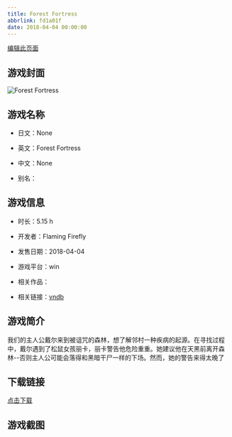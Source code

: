 ```yaml
---
title: Forest Fortress
abbrlink: fd1a01f
date: 2018-04-04 00:00:00
---
```

[编辑此页面](https://github.com/ACG-3/ADV3-source/blob/main/source/_posts/games/Forest%20Fortress.md)

## 游戏封面

![Forest Fortress](https://pan.timero.xyz/d/onedrive/img_lib_001/Forest%20Fortress_cover.avif)


## 游戏名称

- 日文：None
- 英文：Forest Fortress
- 中文：None

- 别名：


## 游戏信息

- 时长：5.15 h
- 开发者：Flaming Firefly
- 发售日期：2018-04-04
- 游戏平台：win
- 相关作品：

- 相关链接：[vndb](https://vndb.org/v20950)


## 游戏简介

我们的主人公戴尔来到被诅咒的森林，想了解邻村一种疾病的起源。在寻找过程中，戴尔遇到了松鼠女孩丽卡，丽卡警告他危险重重。她建议他在天黑前离开森林--否则主人公可能会落得和黑暗干尸一样的下场。然而，她的警告来得太晚了




## 下载链接

[点击下载](https://pan.timero.xyz/onedrive/adv_lib_001/Forest%20Fortress)


## 游戏截图


